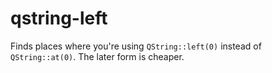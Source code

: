 # qstring-left

Finds places where you're using `QString::left(0)` instead of `QString::at(0)`.
The later form is cheaper.
